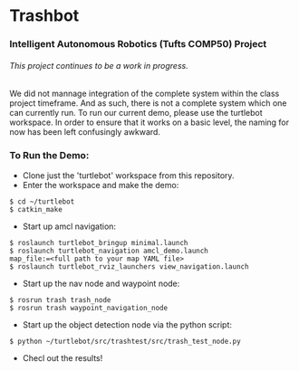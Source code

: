 # Trashbot
### Intelligent Autonomous Robotics (Tufts COMP50) Project

###### This project continues to be a work in progress.
 We did not mannage integration of the complete system within the class project
 timeframe. And as such, there is not a complete system which one can currently
 run. To run our current demo, please use the turtlebot workspace. In order to ensure that it works on a basic level, the naming for now has been left confusingly awkward.

### To Run the Demo:

 * Clone just the 'turtlebot' workspace from this repository.
 * Enter the workspace and make the demo:
 ```
 $ cd ~/turtlebot
 $ catkin_make
 ```
 * Start up amcl navigation:

``` $ roslaunch turtlebot_bringup minimal.launch
$ roslaunch turtlebot_bringup minimal.launch
$ roslaunch turtlebot_navigation amcl_demo.launch
map_file:=<full path to your map YAML file>
$ roslaunch turtlebot_rviz_launchers view_navigation.launch
```
* Start up the nav node and waypoint node:
```
$ rosrun trash trash_node
$ rosrun trash waypoint_navigation_node
```

* Start up the object detection node via the python script:

```
$ python ~/turtlebot/src/trashtest/src/trash_test_node.py
```

* Checl out the results!



